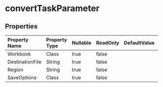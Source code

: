 # **convertTaskParameter**

 

## **Properties**

| Property Name | Property Type | Nullable |  ReadOnly | DefaultValue | Description | 
| :- | :- | :- |:- |  :- | :- |
|Workbook|Class|true|false |  ||
|DestinationFile|String|true|false |  ||
|Region|String|true|false |  ||
|SaveOptions|Class|true|false |  ||


